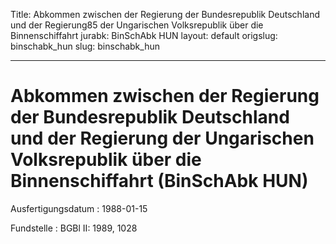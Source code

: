 Title: Abkommen zwischen der Regierung der Bundesrepublik Deutschland und der Regierung85
  der Ungarischen Volksrepublik über die Binnenschiffahrt
jurabk: BinSchAbk HUN
layout: default
origslug: binschabk_hun
slug: binschabk_hun

---

# Abkommen zwischen der Regierung der Bundesrepublik Deutschland und der Regierung der Ungarischen Volksrepublik über die Binnenschiffahrt (BinSchAbk HUN)

Ausfertigungsdatum
:   1988-01-15

Fundstelle
:   BGBl II: 1989, 1028

